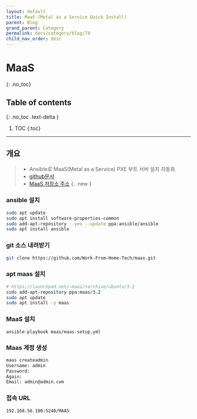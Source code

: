 ```yaml
---
layout: default
title: MaaS (Metal as a Service Quick Install)
parent: Blog
grand_parent: Category
permalink: docs/category/blog/74
child_nav_order: desc
---
```

# MaaS
{: .no_toc}

## Table of contents
{: .no_toc .text-delta }

1. TOC
{:toc}

---
## 개요

> - Ansible로 MaaS(Metal as a Service) PXE 부트 서버 설치 자동화
> - [github문서](https://github.com/work-from-home-tech/maas)
> - [MaaS 저장소 주소](https://launchpad.net/~maas/+archive/ubuntu/3.2)
{: .new }

### ansible 설치

```bash
sudo apt update
sudo apt install software-properties-common
sudo add-apt-repository --yes --update ppa:ansible/ansible
sudo apt install ansible
```

### git 소스 내려받기

```bash
git clone https://github.com/Work-From-Home-Tech/maas.git
```

### apt maas 설치

```bash
# https://launchpad.net/~maas/+archive/ubuntu/3.2
sudo add-apt-repository ppa:maas/3.2
sudo apt update
sudo apt install -y maas
```

### MaaS 설치

```
ansible-playbook maas/maas-setup.yml
```

### Maas 계정 생성

```bash
maas createadmin
Username: admin
Password:
Again:
Email: admin@admin.com
```

### 접속 URL

```bash
192.168.56.100:5240/MAAS
```

